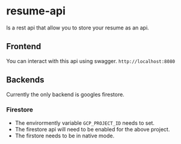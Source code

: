 # resume-api

Is a rest api that allow you to store your resume as an api.

## Frontend
You can interact with this api using swagger. `http://localhost:8080` 

## Backends
Currently the only backend is googles firestore.
### Firestore

* The envirormently variable `GCP_PROJECT_ID` needs to set.
* The firestore api will need to be enabled for the above project.
* The firstore needs to be in native mode.
